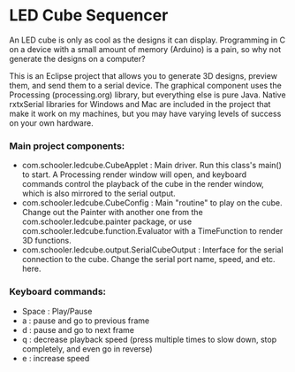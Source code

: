 LED Cube Sequencer
============

An LED cube is only as cool as the designs it can display. Programming in C on a device with a small amount of memory (Arduino) is a pain, so why not generate the designs on a computer?

This is an Eclipse project that allows you to generate 3D designs, preview them, and send them to a serial device. The graphical component uses the Processing (processing.org) library, but everything else is pure Java. Native rxtxSerial libraries for Windows and Mac are included in the project that make it work on my machines, but you may have varying levels of success on your own hardware.

### Main project components:
* com.schooler.ledcube.CubeApplet : Main driver. Run this class's main() to start. A Processing render window will open, and keyboard commands control the playback of the cube in the render window, which is also mirrored to the serial output.
* com.schooler.ledcube.CubeConfig : Main "routine" to play on the cube. Change out the Painter with another one from the com.schooler.ledcube.painter package, or use com.schooler.ledcube.function.Evaluator with a TimeFunction to render 3D functions.
* com.schooler.ledcube.output.SerialCubeOutput : Interface for the serial connection to the cube. Change the serial port name, speed, and etc. here.

### Keyboard commands:
* Space : Play/Pause
* a : pause and go to previous frame
* d : pause and go to next frame
* q : decrease playback speed (press multiple times to slow down, stop completely, and even go in reverse)
* e : increase speed
